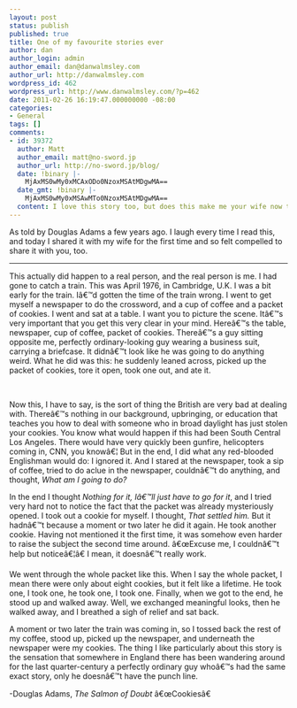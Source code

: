```yaml
---
layout: post
status: publish
published: true
title: One of my favourite stories ever
author: dan
author_login: admin
author_email: dan@danwalmsley.com
author_url: http://danwalmsley.com
wordpress_id: 462
wordpress_url: http://www.danwalmsley.com/?p=462
date: 2011-02-26 16:19:47.000000000 -08:00
categories:
- General
tags: []
comments:
- id: 39372
  author: Matt
  author_email: matt@no-sword.jp
  author_url: http://no-sword.jp/blog/
  date: !binary |-
    MjAxMS0wMy0xMCAxODo0NzoxMSAtMDgwMA==
  date_gmt: !binary |-
    MjAxMS0wMy0xMSAwMTo0NzoxMSAtMDgwMA==
  content: I love this story too, but does this make me your wife now too?
---
```

As told by Douglas Adams a few years ago. I laugh every time I read this, and today I shared it with my wife for the first time and so felt compelled to share it with you, too.

<hr />

This actually did happen to a real person, and the real person is me. I had gone to catch a train. This was April 1976, in Cambridge, U.K. I was a bit early for the train. I&acirc;&euro;&trade;d gotten the time of the train wrong. I went to get myself a newspaper to do the crossword, and a cup of coffee and a packet of cookies. I went and sat at a table. I want you to picture the scene. It&acirc;&euro;&trade;s very important that you get this very clear in your mind. Here&acirc;&euro;&trade;s the table, newspaper, cup of coffee, packet of cookies. There&acirc;&euro;&trade;s a guy sitting opposite me, perfectly ordinary-looking guy wearing a business suit, carrying a briefcase. It didn&acirc;&euro;&trade;t look like he was going to do anything weird. What he did was this: he suddenly leaned across, picked up the packet of cookies, tore it open, took one out, and ate it.

&nbsp;

Now this, I have to say, is the sort of thing the British are very bad at dealing with. There&acirc;&euro;&trade;s nothing in our background, upbringing, or education that teaches you how to deal with someone who in broad daylight has just stolen your cookies. You know what would happen if this had been South Central Los Angeles. There would have very quickly been gunfire, helicopters coming in, CNN, you know&acirc;&euro;&brvbar; But in the end, I did what any red-blooded Englishman would do: I ignored it. And I stared at the newspaper, took a sip of coffee, tried to do aclue in the newspaper, couldn&acirc;&euro;&trade;t do anything, and thought, <em>What am I going to do?</em>

In the end I thought <em>Nothing for it, I&acirc;&euro;&trade;ll just have to go for it</em>, and I tried very hard not to notice the fact that the packet was already mysteriously opened. I took out a cookie for myself. I thought, <em>That settled him.</em> But it hadn&acirc;&euro;&trade;t because a moment or two later he did it again. He took another cookie. Having not mentioned it the first time, it was somehow even harder to raise the subject the second time around. &acirc;&euro;&oelig;Excuse me, I couldn&acirc;&euro;&trade;t help but notice&acirc;&euro;&brvbar;&acirc;&euro; I mean, it doesn&acirc;&euro;&trade;t really work.

We went through the whole packet like this. When I say the whole packet, I mean there were only about eight cookies, but it felt like a lifetime. He took one, I took one, he took one, I took one. Finally, when we got to the end, he stood up and walked away. Well, we exchanged meaningful looks, then he walked away, and I breathed a sigh of relief and sat back.

A moment or two later the train was coming in, so I tossed back the rest of my coffee, stood up, picked up the newspaper, and underneath the newspaper were my cookies. The thing I like particularly about this story is the sensation that somewhere in England there has been wandering around for the last quarter-century a perfectly ordinary guy who&acirc;&euro;&trade;s had the same exact story, only he doesn&acirc;&euro;&trade;t have the punch line.

-Douglas Adams, <em>The Salmon of Doubt</em>
&acirc;&euro;&oelig;Cookies&acirc;&euro;
